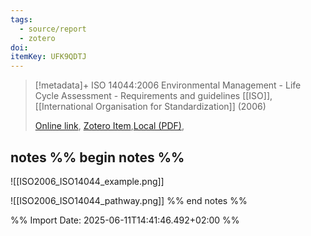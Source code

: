 ```yaml
---
tags:
  - source/report
  - zotero
doi: 
itemKey: UFK9QDTJ
---
```

>[!metadata]+
> ISO 14044:2006 Environmental Management - Life Cycle Assessment - Requirements and guidelines
> [[ISO]], 
> [[International Organisation for Standardization]] (2006)
> 
> [Online link](), [Zotero Item](zotero://select/library/items/UFK9QDTJ),[Local (PDF)](file://C:/Users/aburg/Documents/references/zotero/storage/U4JZJ4R6/_ISO14044_ENG.pdf), 

## notes %% begin notes %%
![[ISO2006_ISO14044_example.png]]

![[ISO2006_ISO14044_pathway.png]]
%% end notes %%

%% Import Date: 2025-06-11T14:41:46.492+02:00 %%
